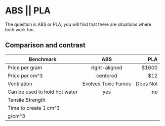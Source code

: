 ABS || PLA
==========

The question is ABS or PLA, you will find that there are situations where both work too.

## Comparison and contrast


| Benchmark |  ABS    | PLA  |
| ------------- |:-------------:| -----:|
|  Price per gram     | right-aligned | $1600 |
|  Price per cm^3     | centered      |   $12 |
|  Ventilation   | Evolves Toxic Fumes | Does Not |
|  Can be used to hold hot water | yes | no |
|  Tensile Strength |   |   | 
|  Time to create 1 cm^3   |   |  | 
|  g/cm^3 |   |    |  


